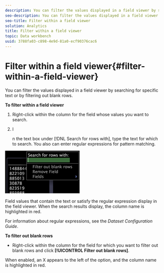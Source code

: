 ```yaml
---
description: You can filter the values displayed in a field viewer by searching for specific text or by filtering out blank rows.
seo-description: You can filter the values displayed in a field viewer by searching for specific text or by filtering out blank rows.
seo-title: Filter within a field viewer
solution: Analytics
title: Filter within a field viewer
topic: Data workbench
uuid: 3788fa03-c898-4e9d-81a0-ecf90376cac6
---
```


# Filter within a field viewer{#filter-within-a-field-viewer}

You can filter the values displayed in a field viewer by searching for specific text or by filtering out blank rows.

 **To filter within a field viewer**

1. Right-click within the column for the field whose values you want to search. 
1. I

   n the text box under [!DNL Search for rows with], type the text for which to search. You also can enter regular expressions for pattern matching.

![](assets/vis_FieldViewer_Search.png)

Field values that contain the text or satisfy the regular expression display in the field viewer. When the search results display, the column name is highlighted in red.

For information about regular expressions, see the *Dataset Configuration Guide*.

**To filter out blank rows**

* Right-click within the column for the field for which you want to filter out blank rows and click **[!UICONTROL Filter out blank rows]**.

When enabled, an X appears to the left of the option, and the column name is highlighted in red. 
